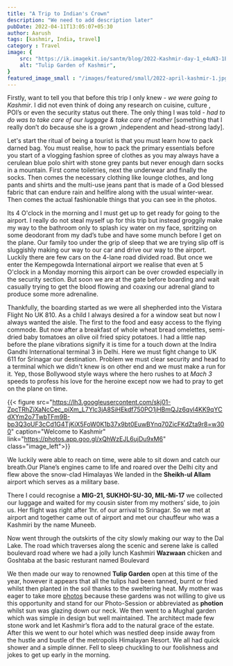 ```yaml
---
title: "A Trip to Indian's Crown"
description: "We need to add description later"
pubDate: 2022-04-11T13:05:07+05:30
author: Aarush
tags: [kashmir, India, travel]
category : Travel
image: {
    src: "https://ik.imagekit.io/santm/blog/2022-Kashmir-day-1_e4uN3-1Eb2.webp?updatedAt=1684813321021",
    alt: "Tulip Garden of Kashmir",
}
featured_image_small : "/images/featured/small/2022-april-kashmir-1.jpg"
---
```

Firstly, want to tell you that before this trip I only knew - *we were going to Kashmir*. I did not even think of doing any research on cuisine, culture , POI’s or even the security status out there. The only thing I was told -  *had to do was to take care of our luggage & take care of mother* [something that I really don’t do  because she is a grown ,independent and head-strong lady].   
        

Let's start the ritual of being a tourist is that you must learn how to pack darned bag. You must realise, how to pack the primary essentials before you start of a vlogging fashion spree of clothes as you may always have a cerulean blue polo shirt with stone grey pants but never enough darn socks in a mountain. First come toiletries, next the underwear and finally the socks. Then comes the necessary clothing like lounge clothes, and long pants and shirts and the multi-use jeans pant that is made of a God blessed fabric that can endure rain  and hellfire along with the usual winter-wear. Then comes the actual fashionable things that you can see in the photos.   


Its 4 O'clock in the morning and I must get up to get ready for going to the airport. I really do not steal myself up for this trip but instead groggily make my way to the bathroom only to splash icy water on my face, spritzing on some deodorant from my dad’s tube and have some munch before I get on the plane. Our family too under the grip of sleep that we are trying slip off is sluggishly making our way to our car and drive our way to the airport. Luckily there are few cars on the 4-lane road divided road. But once we enter the Kempegowda International airport we realise that even at 5 O'clock in a Monday morning this airport can be over crowded especially in the security section. But soon we are at the gate before boarding and wait casually trying to  get the blood flowing and coaxing our adrenal gland to produce some more adrenaline.  

Thankfully, the boarding started as we were all shepherded into the  Vistara Flight No UK 810. As a child I always desired a for a window seat but now I always wanted the aisle. The first to the food and easy access to the flying commode. But now after a breakfast of whole wheat bread omelettes, semi-dried baby tomatoes an olive oil fried spicy potatoes. I had a little nap before the plane vibrations signify it is time for a touch down at the Indira Gandhi International terminal 3 in Delhi. Here we must fight change to UK 611 for Srinagar our destination. Problem we must clear security and head to a terminal which we didn't knew is on other end and we must make a run for it. Yep, those Bollywood style ways where the hero rushes to at *Mach 3* speeds to profess his love for the heroine  except now we had to pray to get on the plane on time.  

{{< figure src="https://lh3.googleusercontent.com/skj01-ZpcTRhZjXaNcCec_piXm_L7Ylc3jA8SiHEkdf750PO1jHBmQJz6qvl4KK9qYCdXYm2o7TwbTFm9B-bp3Q3oUF3cCd1G4TjKiX5FoW0K1b37x9bt0EuwBYnq70ZicFKdZta9r8=w300" caption="Welcome to Kashmir" link="https://photos.app.goo.gl/xQhWzEJL6ujDu9xM6" class="image_left">}}

We luckily were able to reach on time, were able to sit down and catch our breath.Our Plane’s engines came to life and roared over the Delhi city and flew above the snow-clad Himalayas We landed in the **Sheikh-ul Allam** airport which serves as a military base.

There I could recognise a **MIG-21, SUKHOI-SU-30, MIL-Mi-17** we collected our luggage and waited for my cousin sister from my mothers’ side, to join us. Her flight was right after 1hr. of our arrival to Srinagar. So we met at airport and together came out of airport and met our chauffeur who was a Kashmiri by the name Muneeb.  

Now went through the outskirts of the city slowly making  our way to the Dal Lake. The road which traverses along the scenic and serene lake is called boulevard road where we had a jolly lunch Kashmiri **Wazwaan** chicken and Goshtaba at the basic resturant named Boulevard  

We then made our way to renowned **Tulip Garden** open at this time of the year, however it appears that all the tulips had been tanned, burnt or fried whilst then planted in the soil thanks to the sweltering heat. My mother was eager to take more [photos](https://photos.app.goo.gl/aQ6DS277YsJzvsbj6) because these gardens was not willing to give us this opportunity and stand for our Photo-Session or abbreviated as **photion** whilst sun was glazing down our neck. We then went to a Mughal garden which was simple in design but well maintained. The architect made few stone work and let Kashmir’s flora add to the natural grace of the estate. After this we went to our hotel which was nestled deep inside away from the hustle and bustle of the  metropolis Himalayan Resort. We all had quick shower and a simple dinner. Fell to sleep chuckling to our foolishness and jokes to get up early in the morning.   



